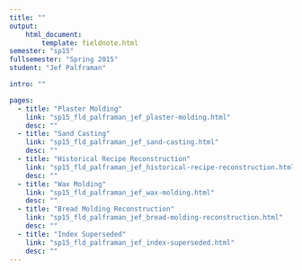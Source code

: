 ```yaml
---
title: ""
output:
    html_document:
        template: fieldnote.html
semester: "sp15"
fullsemester: "Spring 2015"
student: "Jef Palframan"

intro: ""

pages:
  - title: "Plaster Molding"
    link: "sp15_fld_palframan_jef_plaster-molding.html"
    desc: ""
  - title: "Sand Casting"
    link: "sp15_fld_palframan_jef_sand-casting.html"
    desc: ""
  - title: "Historical Recipe Reconstruction"
    link: "sp15_fld_palframan_jef_historical-recipe-reconstruction.html"
    desc: ""
  - title: "Wax Molding"
    link: "sp15_fld_palframan_jef_wax-molding.html"
    desc: ""
  - title: "Bread Molding Reconstruction"
    link: "sp15_fld_palframan_jef_bread-molding-reconstruction.html"
    desc: ""
  - title: "Index Superseded"
    link: "sp15_fld_palframan_jef_index-superseded.html"
    desc: ""
---
```

